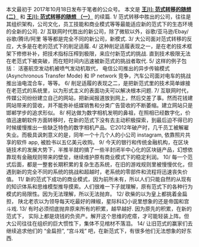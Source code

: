 本文最初于 2017年10月18日发布于笔者的公众号。
本文是 **[王川: 范式转移的随想 (二）](https://chuan.us/archives/<https:/chuan.us/archives/453>)** 和 [**王川: 范式转移的随想 （一）**](https://chuan.us/archives/<https:/chuan.us/archives/457>) 的续篇.
1/ 范式转移中胜出的公司，往往是其组织架构，公司文化，员工技能和商业模式等等最能适应新的范式下的生态环境的全新的公司.
2/ 互联网时代胜出的新公司，除了微软以外，谷歌/亚马逊/Ebay/谷歌/腾讯/阿里 等等都是完全不同的新公司，新模式.
3/ 大公司面对范式转移的反应，大多是在老的范式下的削足适履.
4/ 这种削足适履表现之一，是在老的技术框架下修修补补，把技术指标压榨到极限，来应付新范式的挑战. 直到技术极限无法在老范式下被突破，而在短时间内迅速被新范式的挑战者取代.
5/ 这样的例子包括： 活塞航空发动机被喷气发动机取代， 电信公司推出的异步传输模式 (Asynchronous Transfer Mode) 和 IP network 竞争，汽车公司面对电车的挑战推出油电混合车，等等。
6/ 削足适履的表现之二，是把新范式里的技术简单嫁接在老范式的系统里，以为形式主义的表面功夫可以解决根本问题.
7/ 互联网时代，传媒公司纷纷建立自己的网站，把新闻报道放到网上，然后交差了事。然而花钱建网站带来的营收，并不能弥补纸媒销售和分类广告营收的不断萎缩。建立网站只是邯郸学步的追求形似。
8/ 柯达做为数字相机发明的鼻祖，在照相已经数字化，价值迅速朝软件方面转移时，在新的范式下没有去主动积极探索，到最后迫不得已的时候缓慢推出一些缺乏特色的数字相机产品。它2012年破产时，几千员工被解雇失业。而极具讽刺意义的是，同年一个十几个人的小公司 instagram, 依靠照片共享的软件 app, 被脸书以五亿美元收购。
9/ 今天的银行和传统金融机构，在区块链技术的发展大势下，半推半就的搞了一些半封闭半中心化的区块链产品，幻想依靠现有金融规则带来的壁垒，继续维护原有商业模式下的稳定利润。
10/ 每一个范式后面，都是一整套长期积累的复杂生态系统，在旧的游戏规则里被慢慢优化，但遇到新的完全不同的系统的挑战和超越时，老系统的零部件和流程将迅速丧失价值。
11/ 新的范式下成功的商业模式，因为前所未有，所以人们只能自然的从现有的知识体系和思维模型推导摸索。人们很难一下子就理解，原有范式下的各种行为模式的局限性。因为无法理解，所以无法抛弃。
12/ 砍柴的以为皇上都挑着金扁担， 陕北老农以为领导每天吃最好的辣椒，星际科幻小说里想象的还是帝国和宫斗戏.
13/ 有时必须彻底抛弃原来所有的积累，越早越好. 因为原先的积累，在新的范式下， 实际上都是烧钱的负资产。解开这个思维的疙瘩，才可能轻装上阵。但大公司往往在组织的巨大惯性下，集体不见棺材不落泪。
14/ 让旧范式的赢家们去继续追求他们的 “金扁担”, “宫斗戏” 吧，在新范式下，有很多他们无法想象的好东西.
